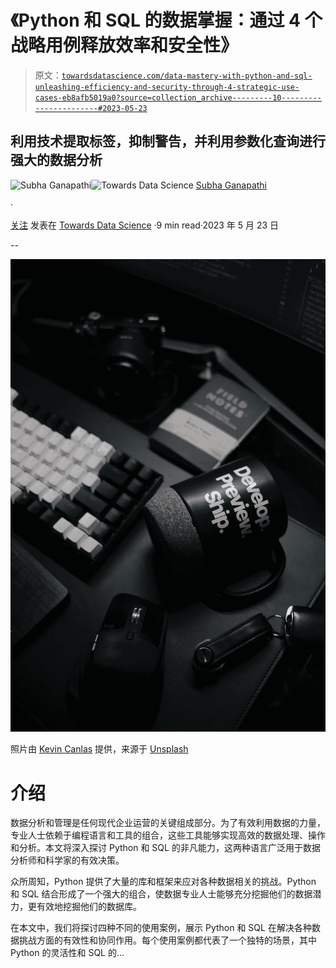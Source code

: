 # 《Python 和 SQL 的数据掌握：通过 4 个战略用例释放效率和安全性》

> 原文：[`towardsdatascience.com/data-mastery-with-python-and-sql-unleashing-efficiency-and-security-through-4-strategic-use-cases-eb8afb5019a0?source=collection_archive---------10-----------------------#2023-05-23`](https://towardsdatascience.com/data-mastery-with-python-and-sql-unleashing-efficiency-and-security-through-4-strategic-use-cases-eb8afb5019a0?source=collection_archive---------10-----------------------#2023-05-23)

## 利用技术提取标签，抑制警告，并利用参数化查询进行强大的数据分析

[](https://mg-subha.medium.com/?source=post_page-----eb8afb5019a0--------------------------------)![Subha Ganapathi](https://mg-subha.medium.com/?source=post_page-----eb8afb5019a0--------------------------------)[](https://towardsdatascience.com/?source=post_page-----eb8afb5019a0--------------------------------)![Towards Data Science](https://towardsdatascience.com/?source=post_page-----eb8afb5019a0--------------------------------) [Subha Ganapathi](https://mg-subha.medium.com/?source=post_page-----eb8afb5019a0--------------------------------)

·

[关注](https://medium.com/m/signin?actionUrl=https%3A%2F%2Fmedium.com%2F_%2Fsubscribe%2Fuser%2Fe911b9969577&operation=register&redirect=https%3A%2F%2Ftowardsdatascience.com%2Fdata-mastery-with-python-and-sql-unleashing-efficiency-and-security-through-4-strategic-use-cases-eb8afb5019a0&user=Subha+Ganapathi&userId=e911b9969577&source=post_page-e911b9969577----eb8afb5019a0---------------------post_header-----------) 发表在 [Towards Data Science](https://towardsdatascience.com/?source=post_page-----eb8afb5019a0--------------------------------) ·9 min read·2023 年 5 月 23 日 [](https://medium.com/m/signin?actionUrl=https%3A%2F%2Fmedium.com%2F_%2Fvote%2Ftowards-data-science%2Feb8afb5019a0&operation=register&redirect=https%3A%2F%2Ftowardsdatascience.com%2Fdata-mastery-with-python-and-sql-unleashing-efficiency-and-security-through-4-strategic-use-cases-eb8afb5019a0&user=Subha+Ganapathi&userId=e911b9969577&source=-----eb8afb5019a0---------------------clap_footer-----------)

--

[](https://medium.com/m/signin?actionUrl=https%3A%2F%2Fmedium.com%2F_%2Fbookmark%2Fp%2Feb8afb5019a0&operation=register&redirect=https%3A%2F%2Ftowardsdatascience.com%2Fdata-mastery-with-python-and-sql-unleashing-efficiency-and-security-through-4-strategic-use-cases-eb8afb5019a0&source=-----eb8afb5019a0---------------------bookmark_footer-----------)![](img/a8b97bf986c302ad322092d021f198d6.png)

照片由 [Kevin Canlas](https://unsplash.com/@kvncnls?utm_source=unsplash&utm_medium=referral&utm_content=creditCopyText) 提供，来源于 [Unsplash](https://unsplash.com/photos/BHPGjYd4fp8?utm_source=unsplash&utm_medium=referral&utm_content=creditCopyText)

# 介绍

数据分析和管理是任何现代企业运营的关键组成部分。为了有效利用数据的力量，专业人士依赖于编程语言和工具的组合，这些工具能够实现高效的数据处理、操作和分析。本文将深入探讨 Python 和 SQL 的非凡能力，这两种语言广泛用于数据分析师和科学家的有效决策。

众所周知，Python 提供了大量的库和框架来应对各种数据相关的挑战。Python 和 SQL 结合形成了一个强大的组合，使数据专业人士能够充分挖掘他们的数据潜力，更有效地挖掘他们的数据库。

在本文中，我们将探讨四种不同的使用案例，展示 Python 和 SQL 在解决各种数据挑战方面的有效性和协同作用。每个使用案例都代表了一个独特的场景，其中 Python 的灵活性和 SQL 的…
